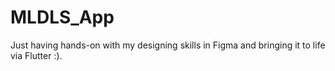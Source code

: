 # MLDLS_App
Just having hands-on with my designing skills in Figma and bringing it to life via Flutter :). 
